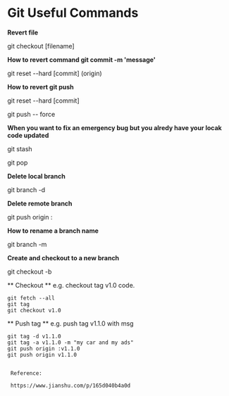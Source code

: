 # Git Useful Commands

**Revert file**  

git checkout [filename]

**How to revert command git commit -m 'message'**

git reset --hard [commit] (origin)

**How to revert git push**

git reset --hard [commit]

git push -- force

**When you want to fix an emergency bug but you alredy have your locak code updated**

git stash

git pop

**Delete local branch**

git branch -d <local-branchname>

**Delete remote branch**

git push origin :<remote-branchname>

**How to rename a branch name**

git branch -m <new-branchname>

**Create and checkout to a new branch**

git checkout -b <branch-name>
 
** Checkout **
e.g. checkout tag v1.0 code.
```
git fetch --all
git tag
git checkout v1.0
```

** Push tag **
e.g. push tag v1.1.0 with msg 
```
git tag -d v1.1.0
git tag -a v1.1.0 -m "my car and my ads"
git push origin :v1.1.0
git push origin v1.1.0


 Reference:

 https://www.jianshu.com/p/165d040b4a0d
